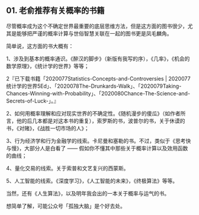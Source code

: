 ## 01. 老俞推荐有关概率的书籍

尽管概率成为这个不确定世界最重要的底层思维方法，但是这方面的图书很少，尤其是能够把严谨的概率计算与世俗智慧关联在一起的图书更是凤毛麟角。

简单说，这方面的书大概有：

1、涉及到基本的概率通识。《醉汉的脚步》（新版有我写的序），《几率》，《机会的数学原理》，《统计学的世界》等等；

2『已下载书籍「2020077Statistics-Concepts-and-Controversies | 2020077统计学的世界5Ed」、「2020078The-Drunkards-Walk」、「2020079Taking-Chances-Winning-with-Probability」、「2020080Chance-The-Science-and-Secrets-of-Luck-」。』

2、如何用概率理解和应对现实世界的不确定性。《随机漫步的傻瓜》（如作者所言，他的后几本都是对这本书的重复），索罗斯的书，波普尔的书，关于休谟的书，《对赌》，《战胜一切市场的人》；

3、行为经济学和行为金融学的线索。卡尼曼和塞勒的书。不过，类似于《思考快与慢》，大部分人是白看了 —— 假如你不懂其中那些关于概率计算以及效用函数的曲线；

4、量化交易的线索。关于索普和文艺复兴的西蒙斯。

5、人工智能的线索。《深度学习》，《人工智能的未来》，《终极算法》等等。

当然，还有《人生算法》，以及明年我会出的一本关于概率与运气的书。

想简单了解，可能公众号「孤独大脑」是个好去处。